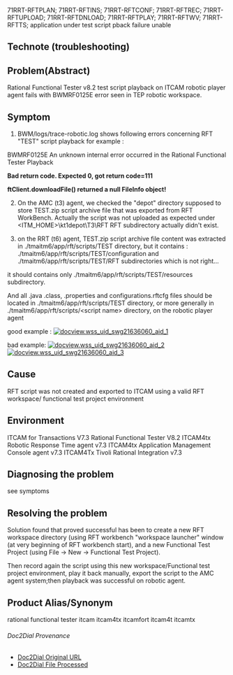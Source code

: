 71RRT\-RFTPLAN; 71RRT\-RFTINS; 71RRT\-RFTCONF; 71RRT\-RFTREC; 71RRT\-RFTUPLOAD; 71RRT\-RFTDNLOAD; 71RRT\-RFTPLAY; 71RRT\-RFTWV; 71RRT\-RFTTS; application under test script pback failure unable

## Technote (troubleshooting) ##


## Problem(Abstract) ##

Rational Functional Tester v8\.2 test script playback on ITCAM robotic player agent fails with BWMRF0125E error seen in TEP robotic workspace\.

## Symptom ##

1) BWM/logs/trace\-robotic\.log shows following errors concerning RFT "TEST" script playback for example :

BWMRF0125E An unknown internal error occurred in the Rational Functional Tester Playback

**Bad return code\. Expected 0, got return code=111**

**ftClient\.downloadFile() returned a null FileInfo object\!** 

2) On the AMC (t3) agent, we checked the "depot" directory supposed to store TEST\.zip script archive file that was exported from RFT WorkBench\.
Actually the script was not uploaded as expected under &lt;ITM\_HOME&gt;\\kt1depot\\T3\\RFT
RFT subdirectory actually didn't exist\.

3) on the RRT (t6) agent, TEST\.zip script archive file content was extracted in \./tmaitm6/app/rft/scripts/TEST directory, but it contains :
\./tmaitm6/app/rft/scripts/TEST/configuration
and \./tmaitm6/app/rft/scripts/TEST/RFT subdirectories
which is not right\.\.\.


it should contains only
\./tmaitm6/app/rft/scripts/TEST/resources subdirectory\.


And all \.java \.class, \.properties and configurations\.rftcfg files
should be located in \./tmaitm6/app/rft/scripts/TEST directory, or more generally in \./tmaitm6/app/rft/scripts/&lt;script name&gt; directory, on the robotic player agent

good example :
[![docview.wss_uid_swg21636060_aid_1][]][docview.wss_uid_swg21636060_aid_1]

bad example:
[![docview.wss_uid_swg21636060_aid_2][]][docview.wss_uid_swg21636060_aid_2]
[![docview.wss_uid_swg21636060_aid_3][]][docview.wss_uid_swg21636060_aid_3]


## Cause ##

RFT script was not created and exported to ITCAM using a valid RFT workspace/ functional test project environment

## Environment ##

ITCAM for Transactions V7\.3
Rational Functional Tester V8\.2
ITCAM4tx Robotic Response Time agent v7\.3
ITCAM4tx Application Management Console agent v7\.3
ITCAM4Tx Tivoli Rational Integration v7\.3

## Diagnosing the problem ##

see symptoms

## Resolving the problem ##

Solution found that proved successful has been to create a new RFT workspace directory (using RFT workbench "workspace launcher" window (at very beginning of RFT workbench start),
and a new Functional Test Project (using File \-&gt; New \-&gt; Functional Test Project)\.

Then record again the script using this new workspace/Functional test project environment, play it back manually, export the script to the AMC agent system;then playback was successful on robotic agent\.

## Product Alias/Synonym ##

rational functional tester itcam itcam4tx itcamfort itcam4t itcamtx


[docview.wss_uid_swg21636060_aid_1]: http://www.ibm.com/support/docview.wss?uid=swg21636060&aid=1
[docview.wss_uid_swg21636060_aid_2]: http://www.ibm.com/support/docview.wss?uid=swg21636060&aid=2
[docview.wss_uid_swg21636060_aid_3]: http://www.ibm.com/support/docview.wss?uid=swg21636060&aid=3

###### Doc2Dial Provenance ######

 * [Doc2Dial Original URL][]
 * [Doc2Dial File Processed][]

[Doc2Dial Original URL]: http://www.ibm.com/support/docview.wss?uid=swg21636060
[Doc2Dial File Processed]: file:///Users/wnm3/OSS/MDfromHTML/MDfromHTML/MarkdownGenerator/./test/swg21636060.json